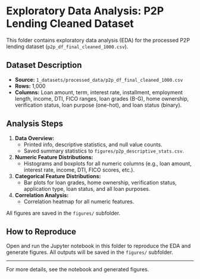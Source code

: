 # Exploratory Data Analysis: P2P Lending Cleaned Dataset

This folder contains exploratory data analysis (EDA) for the processed P2P
lending dataset (`p2p_df_final_cleaned_1000.csv`).

## Dataset Description

- **Source:** `1_datasets/processed_data/p2p_df_final_cleaned_1000.csv`
- **Rows:** 1,000
- **Columns:** Loan amount, term, interest rate, installment, employment length,
  income, DTI, FICO ranges, loan grades (B-G), home ownership, verification
  status, loan purpose (one-hot), and loan status (binary).

## Analysis Steps

1. **Data Overview:**
   - Printed info, descriptive statistics, and null value counts.
   - Saved summary statistics to `figures/p2p_descriptive_stats.csv`.
2. **Numeric Feature Distributions:**
   - Histograms and boxplots for all numeric columns (e.g., loan amount,
     interest rate, income, DTI, FICO scores, etc.).
3. **Categorical Feature Distributions:**
   - Bar plots for loan grades, home ownership, verification status, application
     type, loan status, and all loan purposes.
4. **Correlation Analysis:**
   - Correlation heatmap for all numeric features.

All figures are saved in the `figures/` subfolder.

## How to Reproduce

Open and run the Jupyter notebook in this folder to reproduce the EDA and
generate figures. All outputs will be saved in the `figures/` subfolder.

---

For more details, see the notebook and generated figures.
